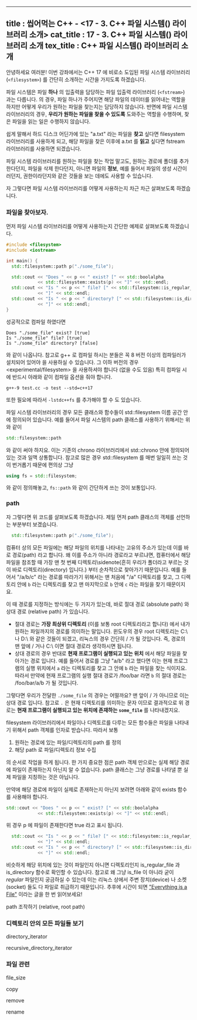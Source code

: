 -----------------
title : 씹어먹는 C++ - <17 - 3. C++ 파일 시스템(<filesystem>) 라이브러리 소개>
cat_title : 17 - 3. C++ 파일 시스템(<filesystem>) 라이브러리 소개
tex_title : C++ 파일 시스템(<filesystem>) 라이브러리 소개
-----------------

안녕하세요 여러분! 이번 강좌에서는 C++ 17 에 비로소 도입된 파일 시스템 라이브러리 (`<filesystem>`) 를 간단히 소개하는 시간을 가지도록 하겠습니다. 

파일 시스템은 파일 **하나** 의 입출력을 담당하는 파일 입출력 라이브러리 (`<fstream>`) 과는 다릅니다. <fstream> 의 경우, 파일 하나가 주어지면 해당 파일의 데이터를 읽어내는 역할을 하지만 어떻게 우리가 원하는 파일을 찾는지는 담당하지 않습니다. 반면에 파일 시스템 라이브러리의 경우, **우리가 원하는 파일을 찾을 수 있도록** 도와주는 역할을 수행하며, 찾은 파일을 읽는 일은 수행하지 않습니다.

쉽게 말해서 하드 디스크 어딘가에 있는 "a.txt" 라는 파일을 **찾고** 싶다면 filesystem 라이브러리를 사용하게 되고, 해당 파일을 찾은 이후에 a.txt 를 **읽고** 싶다면 fstream 라이브러리를 사용하면 되겠습니다.

파일 시스템 라이브러리를 원하는 파일을 찾는 작업 말고도, 원하는 경로에 폴더를 추가한다던지, 파일을 삭제 한다던지, 아니면 파일의 **정보**, 예를 들어서 파일의 생성 시간이러던지, 권한이라던지와 같은 것들을 보는 데에도 사용할 수 있습니다. 

자 그렇다면 파일 시스템 라이브러리를 어떻게 사용하는지 차근 차근 살펴보도록 하겠습니다.

### 파일을 찾아보자.

먼저 파일 시스템 라이브러리를 어떻게 사용하는지 간단한 예제로 살펴보도록 하겠습니다.

```cpp
#include <filesystem>
#include <iostream>

int main() {
  std::filesystem::path p("./some_file");

  std::cout << "Does " << p << " exist? [" << std::boolalpha
            << std::filesystem::exists(p) << "]" << std::endl;
  std::cout << "Is " << p << " file? [" << std::filesystem::is_regular_file(p)
            << "]" << std::endl;
  std::cout << "Is " << p << " directory? [" << std::filesystem::is_directory(p)
            << "]" << std::endl;
}
```

성공적으로 컴파일 하였다면

```exec
Does "./some_file" exist? [true]
Is "./some_file" file? [true]
Is "./some_file" directory? [false]
```

와 같이 나옵니다. 참고로 g++ 로 컴파일 하시는 분들은 꼭 8 버전 이상의 컴파일러가 설치되어 있어야 <filesystem> 을 사용하실 수 있습니다. 그 이하 버전의 경우 <experimental/filesystem> 을 사용하셔야 합니다 (없을 수도 있음) 특히 컴파일 시에 반드시 아래와 같이 컴파일 옵션을 줘야 합니다.

```info
g++-9 test.cc -o test --std=c++17
```

또한 필요에 따라서 `-lstdc++fs` 를 추가해야 할 수 도 있습니다.

파일 시스템 라이브러리의 경우 모든 클래스와 함수들이 std::filesystem 이름 공간 안에 정의되어 있습니다. 예를 들어서 파일 시스템의 path 클래스를 사용하기 위해서는 위와 같이

```cpp
std::filesystem::path
```

와 같이 써야 하지요. 이는 기존의 chrono 라이브러리에서 std::chrono 안에 정의되어 있는 것과 일맥 상통합니다. 참고로 많은 경우 std::filesystem 를 매번 일일히 쓰는 것이 번거롭기 때문에 편의상 그냥

```cpp
using fs = std::filesystem;
```

와 같이 정의해놓고, `fs::path` 와 같이 간단하게 쓰는 것이 보통입니다. 

### path

자 그렇다면 위 코드를 살펴보도록 하겠습니다. 제일 먼저 path 클래스의 객체를 선언하는 부분부터 보겠습니다. 

```cpp
  std::filesystem::path p("./some_file");
```

컴퓨터 상의 모든 파일에는 해당 파일의 위치를 나타내는 고유의 주소가 있는데 이를 바로 경로(path) 라고 합니다. 왜 이를 주소가 아니라 경로라고 부르냐면, 컴퓨터에서 해당 파일을 참조할 때 가장 맨 첫 번째 디렉토리\sidenote{흔히 우리가 폴더라고 부르는 것이 바로 디렉토리(directory) 입니다.} 부터 순차적으로 찾아가기 때문입니다. 예를 들어서 "/a/b/c" 라는 경로를 따라가기 위해서는 맨 처음에 "/a" 디렉토리를 찾고, 그 디렉토리 안에 `b` 라는 디렉토리를 찾고 맨 마지막으로 `b` 안에 `c` 라는 파일을 찾기 때문이지요.

이 때 경로를 지정하는 방식에는 두 가지가 있는데, 바로 절대 경로 (absolute path) 와 상대 경로 (relative path) 가 있습니다.

* 절대 경로는 **가장 최상위 디렉토리** (이를 보통 root 디렉토리라고 합니다) 에서 내가 원하는 파일까지의 경로를 의미하는 말입니다. 윈도우의 경우 root 디렉토리는 C:\ 나 D:\ 와 같은 것들이 되겠고, 리눅스의 경우 간단히 / 가 될 것입니다. 즉, 경로의 맨 앞에 / 거나 C:\ 이면 절대 경로라 생각하시면 됩니다.
* 상대 경로의 경우 반대로 **현재 프로그램이 실행되고 있는 위치** 에서 해당 파일을 찾아가는 경로 입니다. 예를 들어서 경로를 그냥 "a/b" 라고 했다면 이는 현재 프로그램의 실행 위치에서 `a` 라는 디렉토리를 찾고 그 안에 `b` 라는 파일을 찾는 식이지요.
따라서 만약에 현재 프로그램의 실행 절대 경로가 /foo/bar 라면 `b` 의 절대 경로는 /foo/bar/a/b 가 될 것입니다. 

그렇다면 우리가 전달한 `./some_file` 의 경우는 어떨까요? 맨 앞이 / 가 아니므로 이는 상대 경로 입니다. 참고로 `.` 은 현재 디렉토리를 의미하는 문자 이므로 결과적으로 위 경로는 **현재 프로그램이 실행되고 있는 위치에 존재하는 `some_file`** 를 나타내겠지요.

filesystem 라이브러리에서 파일이나 디렉토르를 다루는 모든 함수들은 파일을 나타내기 위해서 path 객체를 인자로 받습니다. 따라서 보통 

1. 원하는 경로에 있는 파일/디렉토리의 path 를 정의
2. 해당 path 로 파일/디렉토리 정보 수집

의 순서로 작업을 하게 됩니다. 한 가지 중요한 점은 path 객체 만으로는 실제 해당 경로에 파일이 존재하는지 아닌지 알 수 없습니다. path 클래스는 그냥 경로를 나타낼 뿐 실제 파일을 지칭하는 것은 아닙니다. 

만약에 해당 경로에 파일이 실제로 존재하는지 아닌지 보려면 아래와 같이 exists 함수를 사용해야 합니다.

```cpp
std::cout << "Does " << p << " exist? [" << std::boolalpha
            << std::filesystem::exists(p) << "]" << std::endl;
```

위 경우 p 에 파일이 존재한다면 true 라고 표시 됩니다. 

```cpp
  std::cout << "Is " << p << " file? [" << std::filesystem::is_regular_file(p)
            << "]" << std::endl;
  std::cout << "Is " << p << " directory? [" << std::filesystem::is_directory(p)
            << "]" << std::endl;
```

비슷하게 해당 위치에 있는 것이 파일인지 아니면 디렉토리인지 is_regular_file 과 is_directory 함수로 확인할 수 있습니다. 참고로 왜 그냥 is_file 이 아니라 굳이 *regular* 파일인지 궁금하실 수 있는데 이는 리눅스 상에서 주변 장치(device) 나 소켓(socket) 들도 다 파일로 취급하기 때문입니다. 추후에 시간이 되면 ["Everything is a File"](https://www.tecmint.com/explanation-of-everything-is-a-file-and-types-of-files-in-linux/) 이라는 글을 한 번 읽어보세요!

path 조작하기 (relative, root path)

### 디렉토리 안의 모든 파일들 보기

directory_iterator

recursive_directory_iterator

### 파일 관련

file_size

copy

remove

rename